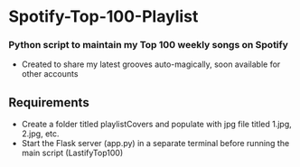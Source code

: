 # Spotify-Top-100-Playlist
### Python script to maintain my Top 100 weekly songs on Spotify

- Created to share my latest grooves auto-magically, soon available for other accounts

## Requirements
- Create a folder titled playlistCovers and populate with jpg file titled 1.jpg, 2.jpg, etc.
- Start the Flask server (app.py) in a separate terminal before running the main script (LastifyTop100)

